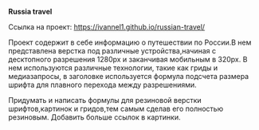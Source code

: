**Russia travel**

Ссылка на проект: https://ivannel1.github.io/russian-travel/

Проект содержит в себе информацию о путешествии по России.В нем представлена верстка под различные устройства,начиная с десктопного разрешения 1280px и заканчивая мобильным в 320px. В нем используются различные технологии, такие как гриды и медиазапросы, в заголовке используется формула подсчета размера шрифта для плавного перехода между разрешениями.

Придумать и написать формулы для резиновой верстки шрифтов,картинок и гридов,тем самым сделав его полностью резиновым.
Добавить больше ссылок в картинки.

